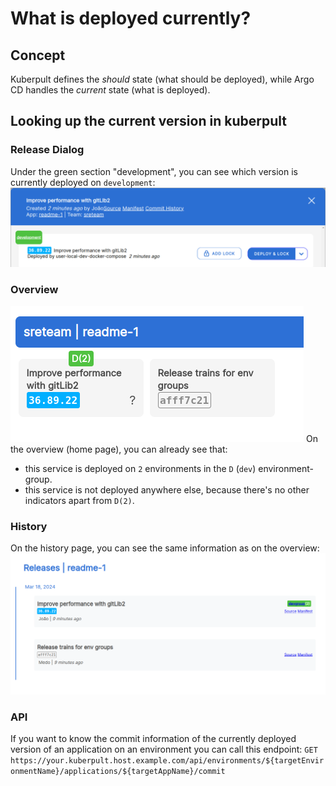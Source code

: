 
# What is deployed currently?

## Concept

Kuberpult defines the *should* state (what should be deployed),
while Argo CD handles the *current* state (what is deployed).


## Looking up the current version in kuberpult

### Release Dialog
Under the green section "development", you can see which version is currently deployed on `development`:
  ![](../assets/img/whatsdeployed/releasedialog.gif)

### Overview
![](../assets/img/whatsdeployed/overview.png)
On the overview (home page), you can already see that:
* this service is deployed on `2` environments in the `D` (`dev`) environment-group.
* this service is not deployed anywhere else, because there's no other indicators apart from `D(2)`.

### History
On the history page, you can see the same information as on the overview:
![](../assets/img/whatsdeployed/history.png)

### API
If you want to know the commit information of the currently deployed version of an application on an environment you can call this endpoint:
`GET https://your.kuberpult.host.example.com/api/environments/${targetEnvironmentName}/applications/${targetAppName}/commit`

